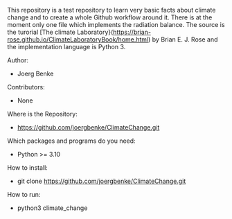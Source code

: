 This repository is a test repository to learn very basic facts about climate change and
to create a whole Github workflow around it. There is at the moment only one file
which implements the radiation balance. The source is the turorial [The climate Laboratory}(https://brian-rose.github.io/ClimateLaboratoryBook/home.html) by Brian E. J. Rose and the implementation language is Python 3.

Author:
  - Joerg Benke

Contributors:
  - None

Where is the Repository:
  - https://github.com/joergbenke/ClimateChange.git

Which packages and programs do you need:
  - Python >= 3.10
	 
How to install:
  - git clone https://github.com/joergbenke/ClimateChange.git

How to run:
  - python3 climate_change